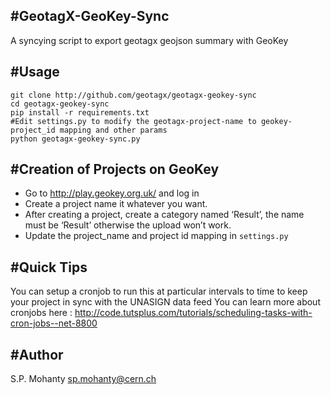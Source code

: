 #GeotagX-GeoKey-Sync
--------------------

A syncying script to export geotagx geojson summary with GeoKey

#Usage
------
```
git clone http://github.com/geotagx/geotagx-geokey-sync
cd geotagx-geokey-sync
pip install -r requirements.txt
#Edit settings.py to modify the geotagx-project-name to geokey-project_id mapping and other params
python geotagx-geokey-sync.py
```

#Creation of Projects on GeoKey
-------------------------------
* Go to http://play.geokey.org.uk/ and log in
* Create a project name it whatever you want. 
* After creating a project, create a category named ‘Result’, the name must be ‘Result’ otherwise the upload won’t work.
* Update the project_name and project id mapping in `settings.py`


#Quick Tips
----------
You can setup a cronjob to run this at particular intervals to time to keep your project in sync with the UNASIGN data feed
You can learn more about cronjobs here : http://code.tutsplus.com/tutorials/scheduling-tasks-with-cron-jobs--net-8800

#Author
-------
S.P. Mohanty <sp.mohanty@cern.ch>